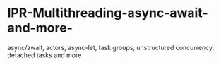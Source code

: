 # IPR-Multithreading-async-await-and-more-
async/await, actors, async-let, task groups, unstructured concurrency, detached tasks and more
